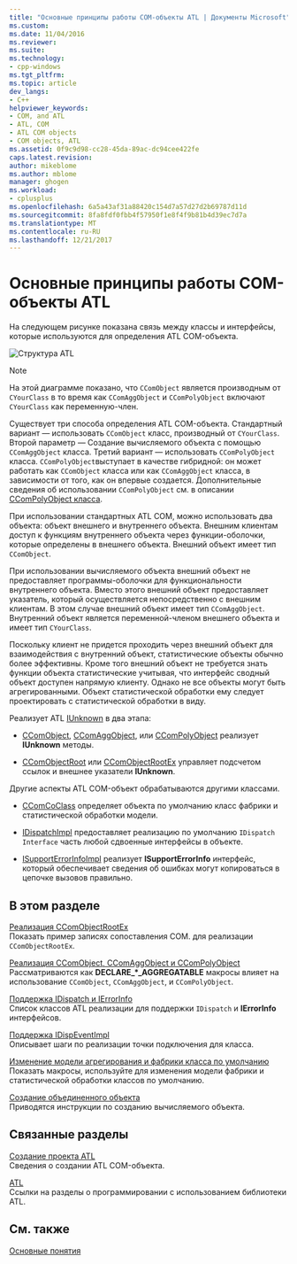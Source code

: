 ```yaml
---
title: "Основные принципы работы COM-объекты ATL | Документы Microsoft"
ms.custom: 
ms.date: 11/04/2016
ms.reviewer: 
ms.suite: 
ms.technology:
- cpp-windows
ms.tgt_pltfrm: 
ms.topic: article
dev_langs:
- C++
helpviewer_keywords:
- COM, and ATL
- ATL, COM
- ATL COM objects
- COM objects, ATL
ms.assetid: 0f9c9d98-cc28-45da-89ac-dc94cee422fe
caps.latest.revision: 
author: mikeblome
ms.author: mblome
manager: ghogen
ms.workload:
- cplusplus
ms.openlocfilehash: 6a5a43af31a88420c154d7a57d27d2b69787d11d
ms.sourcegitcommit: 8fa8fdf0fbb4f57950f1e8f4f9b81b4d39ec7d7a
ms.translationtype: MT
ms.contentlocale: ru-RU
ms.lasthandoff: 12/21/2017
---
```

# <a name="fundamentals-of-atl-com-objects"></a>Основные принципы работы COM-объекты ATL
На следующем рисунке показана связь между классы и интерфейсы, которые используются для определения ATL COM-объекта.  
  
 ![Структура ATL](../atl/media/vc307y1.gif "vc307y1")  
  
> [!NOTE]
>  На этой диаграмме показано, что `CComObject` является производным от `CYourClass` в то время как `CComAggObject` и `CComPolyObject` включают `CYourClass` как переменную-член.  
  
 Существует три способа определения ATL COM-объекта. Стандартный вариант — использовать `CComObject` класс, производный от `CYourClass`. Второй параметр — Создание вычисляемого объекта с помощью `CComAggObject` класса. Третий вариант — использовать `CComPolyObject` класса. `CComPolyObject`выступает в качестве гибридной: он может работать как `CComObject` класса или как `CComAggObject` класса, в зависимости от того, как он впервые создается. Дополнительные сведения об использовании `CComPolyObject` см. в описании [CComPolyObject класса](../atl/reference/ccompolyobject-class.md).  
  
 При использовании стандартных ATL COM, можно использовать два объекта: объект внешнего и внутреннего объекта. Внешним клиентам доступ к функциям внутреннего объекта через функции-оболочки, которые определены в внешнего объекта. Внешний объект имеет тип `CComObject`.  
  
 При использовании вычисляемого объекта внешний объект не предоставляет программы-оболочки для функциональности внутреннего объекта. Вместо этого внешний объект предоставляет указатель, который осуществляется непосредственно с внешним клиентам. В этом случае внешний объект имеет тип `CComAggObject`. Внутренний объект является переменной-членом внешнего объекта и имеет тип `CYourClass`.  
  
 Поскольку клиент не придется проходить через внешний объект для взаимодействия с внутренний объект, статистические объекты обычно более эффективны. Кроме того внешний объект не требуется знать функции объекта статистические учитывая, что интерфейс сводный объект доступен напрямую клиенту. Однако не все объекты могут быть агрегированными. Объект статистической обработки ему следует проектировать с статистической обработки в виду.  
  
 Реализует ATL [IUnknown](http://msdn.microsoft.com/library/windows/desktop/ms680509) в два этапа:  
  
-   [CComObject](../atl/reference/ccomobject-class.md), [CComAggObject](../atl/reference/ccomaggobject-class.md), или [CComPolyObject](../atl/reference/ccompolyobject-class.md) реализует **IUnknown** методы.  
  
-   [CComObjectRoot](../atl/reference/ccomobjectroot-class.md) или [CComObjectRootEx](../atl/reference/ccomobjectrootex-class.md) управляет подсчетом ссылок и внешнее указатели **IUnknown**.  
  
 Другие аспекты ATL COM-объект обрабатываются другими классами.  
  
-   [CComCoClass](../atl/reference/ccomcoclass-class.md) определяет объекта по умолчанию класс фабрики и статистической обработки модели.  
  
-   [IDispatchImpl](../atl/reference/idispatchimpl-class.md) предоставляет реализацию по умолчанию `IDispatch Interface` часть любой сдвоенные интерфейсы в объекте.  
  
-   [ISupportErrorInfoImpl](../atl/reference/isupporterrorinfoimpl-class.md) реализует **ISupportErrorInfo** интерфейс, который обеспечивает сведения об ошибках могут копироваться в цепочке вызовов правильно.  
  
## <a name="in-this-section"></a>В этом разделе  
 [Реализация CComObjectRootEx](../atl/implementing-ccomobjectrootex.md)  
 Показать пример записях сопоставления COM. для реализации `CComObjectRootEx`.  
  
 [Реализация CComObject, CComAggObject и CComPolyObject](../atl/implementing-ccomobject-ccomaggobject-and-ccompolyobject.md)  
 Рассматриваются как **DECLARE_\*_AGGREGATABLE** макросы влияет на использование `CComObject`, `CComAggObject`, и `CComPolyObject`.  
  
 [Поддержка IDispatch и IErrorInfo](../atl/supporting-idispatch-and-ierrorinfo.md)  
 Список классов ATL реализации для поддержки `IDispatch` и **IErrorInfo** интерфейсов.  
  
 [Поддержка IDispEventImpl](../atl/supporting-idispeventimpl.md)  
 Описывает шаги по реализации точки подключения для класса.  
  
 [Изменение модели агрегирования и фабрики класса по умолчанию](../atl/changing-the-default-class-factory-and-aggregation-model.md)  
 Показать макросы, используйте для изменения модели фабрики и статистической обработки классов по умолчанию.  
  
 [Создание объединенного объекта](../atl/creating-an-aggregated-object.md)  
 Приводятся инструкции по созданию вычисляемого объекта.  
  
## <a name="related-sections"></a>Связанные разделы  
 [Создание проекта ATL](../atl/reference/creating-an-atl-project.md)  
 Сведения о создании ATL COM-объекта.  
  
 [ATL](../atl/active-template-library-atl-concepts.md)  
 Ссылки на разделы о программировании с использованием библиотеки ATL.  
  
## <a name="see-also"></a>См. также  
 [Основные понятия](../atl/active-template-library-atl-concepts.md)

